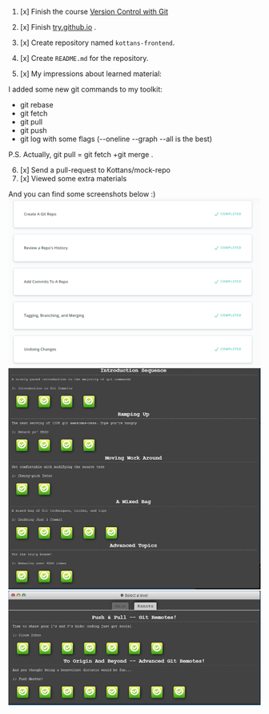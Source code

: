 
1. [x]  Finish the course [Version Control with Git](https://www.udacity.com/course/version-control-with-git--ud123)
2. [x] Finish [try.github.io](https://learngitbranching.js.org/) .
3. [x]  Create repository named `kottans-frontend`.
4. [x]  Create `README.md` for the repository.

5. [x] My impressions about learned material:
 
 I added some new git commands to my toolkit:
 * git rebase
 * git fetch
 * git pull
 * git push
 * git log with some flags (--oneline --graph --all is the best)

P.S. Actually, git pull = git fetch +git merge .
 
6. [x] Send a pull-request to Kottans/mock-repo
7. [x] Viewed some extra materials 
 
 And you can find some screenshots below :)
 ![screenshot_for_udacity](udacityVCS.png)
 ![screenshot for learngitbranching](learngitbranching1.png)
 ![screenshot for learngitbranchningRemote](learngitbranchingRemote.png)
